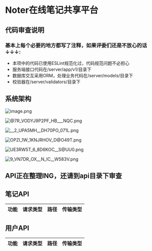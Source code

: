 # Noter在线笔记共享平台
## 代码审查说明
### 基本上每个必要的地方都写了注释，如果评委们还是不放心的话↓↓↓:
- 本项中的代码已使用ESLint规范化过，代码规范问题不必担心
- 服务端接口代码在/server/app/v1/目录下
- 数据库交互采用ORM，处理业务代码在/server/models/目录下 
- 校验器在/server/validators/目录下

## 系统架构
![image.png](https://i.loli.net/2019/12/23/tUmcZPMHG7sVNwJ.png)

![@7R_VODYJ9P2PF_HB___NQC.png](https://i.loli.net/2019/12/23/4hCmX5dyPUAjuoc.png)

![__2_UPA5MH__DH70PO_071L.png](https://i.loli.net/2019/12/23/cVIAQ82Ty4mNUKJ.png)

![OPZI_1W_1KNJRHOV_D@O49T.png](https://i.loli.net/2019/12/23/tPXNOljIThSEL6z.png)

![UE3RW5T_6_8D6KOC__S@UU0.png](https://i.loli.net/2019/12/23/fgxz8I9PT42SKnJ.png)

![9_VN7DR_OX__N_IC__W583V.png](https://i.loli.net/2019/12/23/cBKatnh8pjoPYEy.png)

## API正在整理ING，还请到api目录下审查
## 笔记API

| 功能           | 请求类型 | 路径            | 传输类型 |
| -------------- | -------- | --------------- | ---- |

## 用户API

| 功能         | 请求类型 | 路径           | 传输类型 |
| ------------ | -------- | -------------- | -------- |
